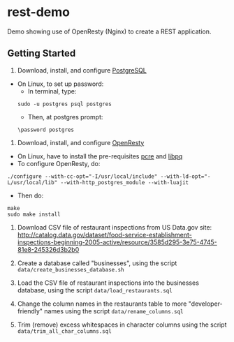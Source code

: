 rest-demo
=========

Demo showing use of OpenResty (Nginx) to create a REST application.

## Getting Started
1. Download, install, and configure [PostgreSQL](http://www.postgresql.org/)
  * On Linux, to set up password:
    * In terminal, type:
    ```
    sudo -u postgres psql postgres
    ```
    * Then, at postgres prompt:
    ```
    \password postgres
    ```
1. Download, install, and configure [OpenResty](http://openresty.org/)
  * On Linux, have to install the pre-requisites [pcre](http://www.pcre.org/) and [libpq](http://www.postgresql.org/docs/current/static/libpq.html)
  * To configure OpenResty, do:
  ```
  ./configure --with-cc-opt="-I/usr/local/include" --with-ld-opt="-L/usr/local/lib" --with-http_postgres_module --with-luajit
  ```
  * Then do:
  ```
  make
  sudo make install
  ```
1. Download CSV file of restaurant inspections from US Data.gov site: http://catalog.data.gov/dataset/food-service-establishment-inspections-beginning-2005-active/resource/3585d295-3e75-4745-81e8-245326d3b2b0

1. Create a database called "businesses", using the script `data/create_businesses_database.sh`

1. Load the CSV file of restaurant inspections into the businesses database, using the script `data/load_restaurants.sql`

1. Change the column names in the restaurants table to more "developer-friendly" names using the script `data/rename_columns.sql`

1. Trim (remove) excess whitespaces in character columns using the script `data/trim_all_char_columns.sql`


